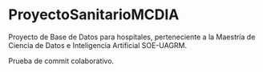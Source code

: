# ProyectoSanitarioMCDIA
Proyecto de Base de Datos para hospitales, perteneciente a la Maestría de Ciencia de Datos e Inteligencia Artificial SOE-UAGRM.

Prueba de commit colaborativo.
